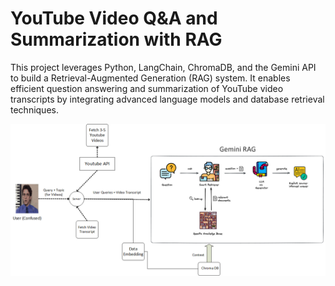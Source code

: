 # YouTube Video Q&A and Summarization with RAG


This project leverages Python, LangChain, ChromaDB, and the Gemini API to build a Retrieval-Augmented Generation (RAG) system. It enables efficient question answering and summarization of YouTube video transcripts by integrating advanced language models and database retrieval techniques.

![Project Overview](/youtubeRag.png)
